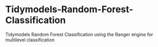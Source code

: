 # Tidymodels-Random-Forest-Classification
Tidymodels Random Forest Classification using the Ranger engine for multilevel classification
